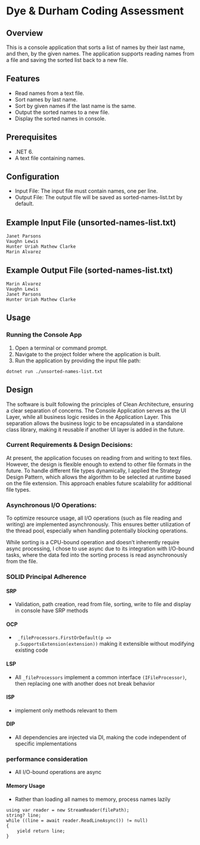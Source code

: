 # Dye & Durham Coding Assessment

## Overview

This is a console application that sorts a list of names by their last name, and then, by the given names. The application supports reading names from a file and saving the sorted list back to a new file.

## Features

- Read names from a text file.
- Sort names by last name.
- Sort by given names if the last name is the same.
- Output the sorted names to a new file.
- Display the sorted names in console.

## Prerequisites

- .NET 6.
- A text file containing names.

## Configuration

- Input File: The input file must contain names, one per line.
- Output File: The output file will be saved as sorted-names-list.txt by default.

## Example Input File (unsorted-names-list.txt)

```
Janet Parsons
Vaughn Lewis
Hunter Uriah Mathew Clarke
Marin Alvarez
```

## Example Output File (sorted-names-list.txt)

```
Marin Alvarez
Vaughn Lewis
Janet Parsons
Hunter Uriah Mathew Clarke
```

## Usage

### Running the Console App

1.  Open a terminal or command prompt.
2.  Navigate to the project folder where the application is built.
3.  Run the application by providing the input file path:

```
dotnet run ./unsorted-names-list.txt
```
## Design

The software is built following the principles of Clean Architecture, ensuring a clear separation of concerns. The Console Application serves as the UI Layer, while all business logic resides in the Application Layer. This separation allows the business logic to be encapsulated in a standalone class library, making it reusable if another UI layer is added in the future.

### Current Requirements & Design Decisions:

At present, the application focuses on reading from and writing to text files. However, the design is flexible enough to extend to other file formats in the future. To handle different file types dynamically, I applied the Strategy Design Pattern, which allows the algorithm to be selected at runtime based on the file extension. This approach enables future scalability for additional file types.

### Asynchronous I/O Operations:

To optimize resource usage, all I/O operations (such as file reading and writing) are implemented asynchronously. This ensures better utilization of the thread pool, especially when handling potentially blocking operations.

While sorting is a CPU-bound operation and doesn’t inherently require async processing, I chose to use async due to its integration with I/O-bound tasks, where the data fed into the sorting process is read asynchronously from the file.

### SOLID Principal Adherence

#### SRP

- Validation, path creation, read from file, sorting, write to file and display in console have SRP methods

#### OCP

- ` _fileProcessors.FirstOrDefault(p => p.SupportsExtension(extension))` making it extensible without modifying existing code

#### LSP

- All `_fileProcessors` implement a common interface `(IFileProcessor)`, then replacing one with another does not break behavior

#### ISP

- implement only methods relevant to them

#### DIP

- All dependencies are injected via DI, making the code independent of specific implementations

### performance consideration

-   All I/O-bound operations are async

#### Memory Usage

- Rather than loading all names to memory, process names lazily

```
using var reader = new StreamReader(filePath);
string? line;
while ((line = await reader.ReadLineAsync()) != null)
{
    yield return line;
}
```
